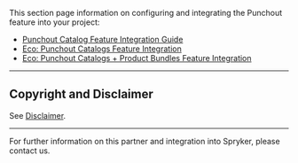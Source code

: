 This section page information on configuring and integrating the Punchout feature into your project:

* [Punchout Catalog Feature Integration Guide](https://documentation.spryker.com/v3/docs/punchout-catalog-feature-integration)
* [Eco: Punchout Catalogs Feature Integration](https://documentation.spryker.com/v3/docs/eco-punchout-catalogs-feature-integration)
* [Eco: Punchout Catalogs + Product Bundles Feature Integration](https://documentation.spryker.com/v3/docs/eco-punchout-catalogs-product-bundles-feature-integration)

---

## Copyright and Disclaimer

See [Disclaimer](https://github.com/spryker/spryker-documentation).

---
For further information on this partner and integration into Spryker, please contact us.

<div class="hubspot-forms hubspot-forms--docs">
<div class="hubspot-form" id="hubspot-partners-1">
            <div class="script-embed" data-code="
                                            hbspt.forms.create({
				                                portalId: '2770802',
				                                formId: '163e11fb-e833-4638-86ae-a2ca4b929a41',
              	                                onFormReady: function() {
              		                                const hbsptInit = new CustomEvent('hbsptInit', {bubbles: true});
              		                                document.querySelector('#hubspot-partners-1').dispatchEvent(hbsptInit);
              	                                }
				                            });
            "></div>
</div>
</div>
